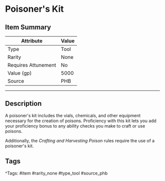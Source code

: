 # Poisoner's Kit

## Item Summary

| Attribute            | Value                        |
|----------------------|------------------------------|
| Type                 | Tool |
| Rarity               | None             |
| Requires Attunement  | No                |
| Value (gp)           | 5000    |
| Source               | PHB |

---

## Description

A poisoner's kit includes the vials, chemicals, and other equipment necessary for the creation of poisons. Proficiency with this kit lets you add your proficiency bonus to any ability checks you make to craft or use poisons.

Additionally, the _Crafting and Harvesting Poison_ rules require the use of a poisoner's kit.

## Tags

^Tags: #item #rarity_none #type_tool #source_phb